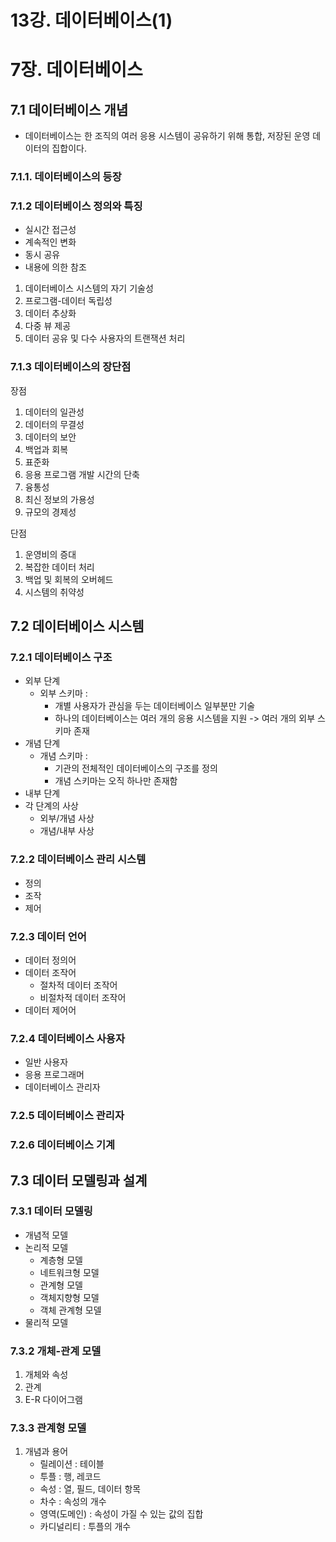 # 13강. 데이터베이스(1)

# 7장. 데이터베이스

## 7.1 데이터베이스 개념
* 데이터베이스는 한 조직의 여러 응용 시스템이 공유하기 위해 통합, 저장된 운영 데이터의 집합이다.

### 7.1.1. 데이터베이스의 등장

### 7.1.2 데이터베이스 정의와 특징
* 실시간 접근성
* 계속적인 변화
* 동시 공유
* 내용에 의한 참조

1. 데이터베이스 시스템의 자기 기술성
2. 프로그램-데이터 독립성
3. 데이터 추상화
4. 다중 뷰 제공
5. 데이터 공유 및 다수 사용자의 트랜잭션 처리

### 7.1.3 데이터베이스의 장단점

장점
1. 데이터의 일관성
2. 데이터의 무결성
3. 데이터의 보안
4. 백업과 회복
5. 표준화
6. 응용 프로그램 개발 시간의 단축
7. 융통성
8. 최신 정보의 가용성
9. 규모의 경제성

단점
1. 운영비의 증대
2. 복잡한 데이터 처리
3. 백업 및 회복의 오버헤드
4. 시스템의 취약성

## 7.2 데이터베이스 시스템

### 7.2.1 데이터베이스 구조

* 외부 단계
  * 외부 스키마 : 
    * 개별 사용자가 관심을 두는 데이터베이스 일부분만 기술
    * 하나의 데이터베이스는 여러 개의 응용 시스템을 지원 -> 여러 개의 외부 스키마 존재
* 개념 단계
  * 개념 스키마 : 
    * 기관의 전체적인 데이터베이스의 구조를 정의
    * 개념 스키마는 오직 하나만 존재함
* 내부 단계
* 각 단계의 사상
  * 외부/개념 사상
  * 개념/내부 사상

### 7.2.2 데이터베이스 관리 시스템

* 정의
* 조작
* 제어

### 7.2.3 데이터 언어
* 데이터 정의어
* 데이터 조작어
  * 절차적 데이터 조작어
  * 비절차적 데이터 조작어
* 데이터 제어어

### 7.2.4 데이터베이스 사용자
* 일반 사용자
* 응용 프로그래머
* 데이터베이스 관리자

### 7.2.5 데이터베이스 관리자

### 7.2.6 데이터베이스 기계

## 7.3 데이터 모델링과 설계

### 7.3.1 데이터 모델링

* 개념적 모델
* 논리적 모델
  * 계층형 모델
  * 네트워크형 모델
  * 관계형 모델
  * 객체지향형 모델
  * 객체 관계형 모델
* 물리적 모델

### 7.3.2 개체-관계 모델

1. 개체와 속성
2. 관계
3. E-R 다이어그램

### 7.3.3 관계형 모델

1. 개념과 용어
   * 릴레이션 : 테이블
   * 투플 : 행, 레코드
   * 속성 : 열, 필드, 데이터 항목
   * 차수 : 속성의 개수
   * 영역(도메인) : 속성이 가질 수 있는 값의 집합
   * 카디널리티 : 투플의 개수